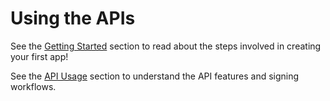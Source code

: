 # Using the APIs

See the [Getting Started](../gstarted.md) section to read about the steps involved in creating your first app!

See the [API Usage](../api_usage.md) section to understand the API features and signing workflows.